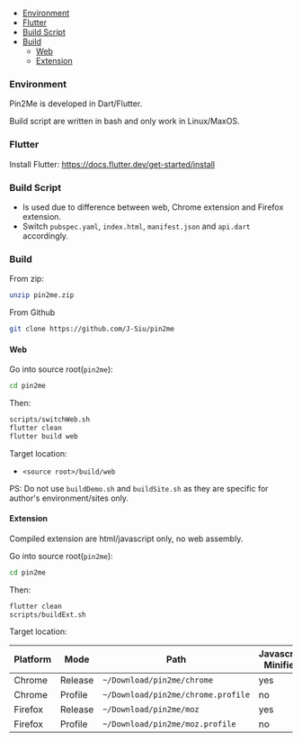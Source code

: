 <!-- TOC -->

- [Environment](#environment)
- [Flutter](#flutter)
- [Build Script](#build-script)
- [Build](#build)
  - [Web](#web)
  - [Extension](#extension)

<!-- /TOC -->

### Environment

Pin2Me is developed in Dart/Flutter.

Build script are written in bash and only work in Linux/MaxOS.

### Flutter

Install Flutter: https://docs.flutter.dev/get-started/install

### Build Script

- Is used due to difference between web, Chrome extension and Firefox extension.
- Switch `pubspec.yaml`, `index.html`, `manifest.json` and `api.dart` accordingly.

### Build

From zip:

```sh
unzip pin2me.zip
```

From Github

```sh
git clone https://github.com/J-Siu/pin2me
```

#### Web

Go into source root(`pin2me`):

```sh
cd pin2me
```

Then:

```sh
scripts/switchWeb.sh
flutter clean
flutter build web
```

Target location:
- `<source root>/build/web`

PS: Do not use `buildDemo.sh` and `buildSite.sh` as they are specific for author's environment/sites only.

#### Extension

Compiled extension are html/javascript only, no web assembly.

Go into source root(`pin2me`):

```sh
cd pin2me
```

Then:

```sh
flutter clean
scripts/buildExt.sh
```

Target location:

Platform|Mode|Path|Javascript Minified
---|---|---|---
Chrome|Release|`~/Download/pin2me/chrome`|yes
Chrome|Profile|`~/Download/pin2me/chrome.profile`|no
Firefox|Release|`~/Download/pin2me/moz`|yes
Firefox|Profile|`~/Download/pin2me/moz.profile`|no